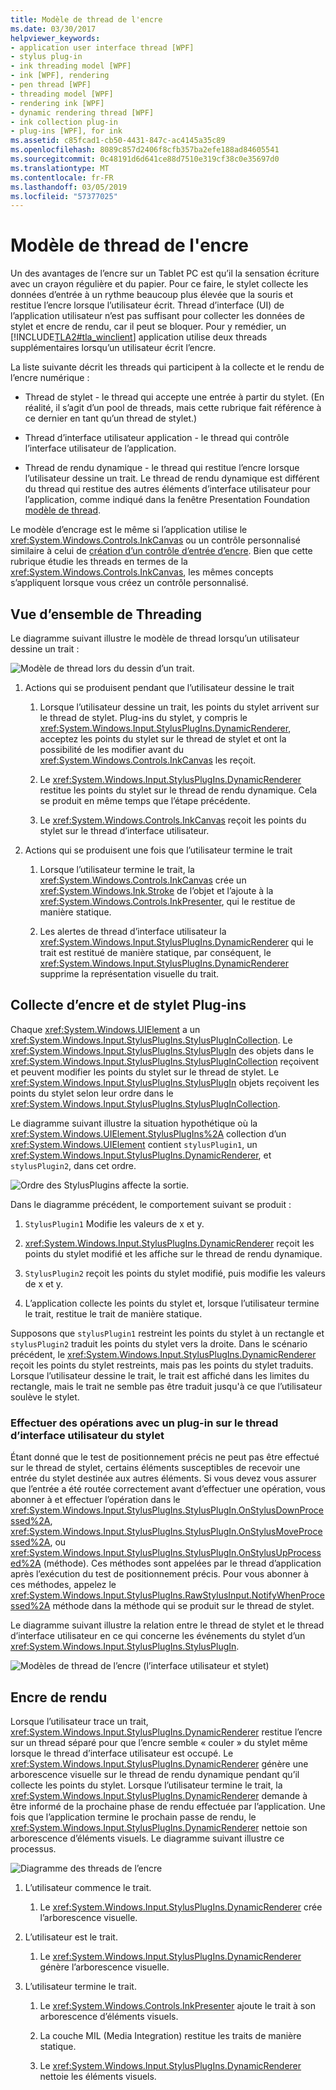 ```yaml
---
title: Modèle de thread de l'encre
ms.date: 03/30/2017
helpviewer_keywords:
- application user interface thread [WPF]
- stylus plug-in
- ink threading model [WPF]
- ink [WPF], rendering
- pen thread [WPF]
- threading model [WPF]
- rendering ink [WPF]
- dynamic rendering thread [WPF]
- ink collection plug-in
- plug-ins [WPF], for ink
ms.assetid: c85fcad1-cb50-4431-847c-ac4145a35c89
ms.openlocfilehash: 8089c857d2406f8cfb357ba2efe188ad84605541
ms.sourcegitcommit: 0c48191d6d641ce88d7510e319cf38c0e35697d0
ms.translationtype: MT
ms.contentlocale: fr-FR
ms.lasthandoff: 03/05/2019
ms.locfileid: "57377025"
---
```

# <a name="the-ink-threading-model"></a>Modèle de thread de l'encre
Un des avantages de l’encre sur un Tablet PC est qu’il la sensation écriture avec un crayon régulière et du papier.  Pour ce faire, le stylet collecte les données d’entrée à un rythme beaucoup plus élevée que la souris et restitue l’encre lorsque l’utilisateur écrit.  Thread d’interface (UI) de l’application utilisateur n’est pas suffisant pour collecter les données de stylet et encre de rendu, car il peut se bloquer.  Pour y remédier, un [!INCLUDE[TLA2#tla_winclient](../../../../includes/tla2sharptla-winclient-md.md)] application utilise deux threads supplémentaires lorsqu’un utilisateur écrit l’encre.  
  
 La liste suivante décrit les threads qui participent à la collecte et le rendu de l’encre numérique :  
  
-   Thread de stylet - le thread qui accepte une entrée à partir du stylet.  (En réalité, il s’agit d’un pool de threads, mais cette rubrique fait référence à ce dernier en tant qu’un thread de stylet.)  
  
-   Thread d’interface utilisateur application - le thread qui contrôle l’interface utilisateur de l’application.  
  
-   Thread de rendu dynamique - le thread qui restitue l’encre lorsque l’utilisateur dessine un trait. Le thread de rendu dynamique est différent du thread qui restitue des autres éléments d’interface utilisateur pour l’application, comme indiqué dans la fenêtre Presentation Foundation [modèle de thread](threading-model.md).  
  
 Le modèle d’encrage est le même si l’application utilise le <xref:System.Windows.Controls.InkCanvas> ou un contrôle personnalisé similaire à celui de [création d’un contrôle d’entrée d’encre](creating-an-ink-input-control.md).  Bien que cette rubrique étudie les threads en termes de la <xref:System.Windows.Controls.InkCanvas>, les mêmes concepts s’appliquent lorsque vous créez un contrôle personnalisé.  
  
## <a name="threading-overview"></a>Vue d’ensemble de Threading  
 Le diagramme suivant illustre le modèle de thread lorsqu’un utilisateur dessine un trait :  
  
 ![Modèle de thread lors du dessin d’un trait. ](./media/inkthreading-drawingink.png "InkThreading_DrawingInk")  
  
1.  Actions qui se produisent pendant que l’utilisateur dessine le trait  
  
    1.  Lorsque l’utilisateur dessine un trait, les points du stylet arrivent sur le thread de stylet.  Plug-ins du stylet, y compris le <xref:System.Windows.Input.StylusPlugIns.DynamicRenderer>, acceptez les points du stylet sur le thread de stylet et ont la possibilité de les modifier avant du <xref:System.Windows.Controls.InkCanvas> les reçoit.  
  
    2.  Le <xref:System.Windows.Input.StylusPlugIns.DynamicRenderer> restitue les points du stylet sur le thread de rendu dynamique. Cela se produit en même temps que l’étape précédente.  
  
    3.  Le <xref:System.Windows.Controls.InkCanvas> reçoit les points du stylet sur le thread d’interface utilisateur.  
  
2.  Actions qui se produisent une fois que l’utilisateur termine le trait  
  
    1.  Lorsque l’utilisateur termine le trait, la <xref:System.Windows.Controls.InkCanvas> crée un <xref:System.Windows.Ink.Stroke> de l’objet et l’ajoute à la <xref:System.Windows.Controls.InkPresenter>, qui le restitue de manière statique.  
  
    2.  Les alertes de thread d’interface utilisateur la <xref:System.Windows.Input.StylusPlugIns.DynamicRenderer> qui le trait est restitué de manière statique, par conséquent, le <xref:System.Windows.Input.StylusPlugIns.DynamicRenderer> supprime la représentation visuelle du trait.  
  
## <a name="ink-collection-and-stylus-plug-ins"></a>Collecte d’encre et de stylet Plug-ins  
 Chaque <xref:System.Windows.UIElement> a un <xref:System.Windows.Input.StylusPlugIns.StylusPlugInCollection>.  Le <xref:System.Windows.Input.StylusPlugIns.StylusPlugIn> des objets dans le <xref:System.Windows.Input.StylusPlugIns.StylusPlugInCollection> reçoivent et peuvent modifier les points du stylet sur le thread de stylet. Le <xref:System.Windows.Input.StylusPlugIns.StylusPlugIn> objets reçoivent les points du stylet selon leur ordre dans le <xref:System.Windows.Input.StylusPlugIns.StylusPlugInCollection>.  
  
 Le diagramme suivant illustre la situation hypothétique où la <xref:System.Windows.UIElement.StylusPlugIns%2A> collection d’un <xref:System.Windows.UIElement> contient `stylusPlugin1`, un <xref:System.Windows.Input.StylusPlugIns.DynamicRenderer>, et `stylusPlugin2`, dans cet ordre.  
  
 ![Ordre des StylusPlugins affecte la sortie. ](./media/inkthreading-pluginorder.png "InkThreading_PluginOrder")  
  
 Dans le diagramme précédent, le comportement suivant se produit :  
  
1.  `StylusPlugin1` Modifie les valeurs de x et y.  
  
2.  <xref:System.Windows.Input.StylusPlugIns.DynamicRenderer> reçoit les points du stylet modifié et les affiche sur le thread de rendu dynamique.  
  
3.  `StylusPlugin2` reçoit les points du stylet modifié, puis modifie les valeurs de x et y.  
  
4.  L’application collecte les points du stylet et, lorsque l’utilisateur termine le trait, restitue le trait de manière statique.  
  
 Supposons que `stylusPlugin1` restreint les points du stylet à un rectangle et `stylusPlugin2` traduit les points du stylet vers la droite.  Dans le scénario précédent, le <xref:System.Windows.Input.StylusPlugIns.DynamicRenderer> reçoit les points du stylet restreints, mais pas les points du stylet traduits.  Lorsque l’utilisateur dessine le trait, le trait est affiché dans les limites du rectangle, mais le trait ne semble pas être traduit jusqu'à ce que l’utilisateur soulève le stylet.  
  
### <a name="performing-operations-with-a-stylus-plug-in-on-the-ui-thread"></a>Effectuer des opérations avec un plug-in sur le thread d’interface utilisateur du stylet  
 Étant donné que le test de positionnement précis ne peut pas être effectué sur le thread de stylet, certains éléments susceptibles de recevoir une entrée du stylet destinée aux autres éléments. Si vous devez vous assurer que l’entrée a été routée correctement avant d’effectuer une opération, vous abonner à et effectuer l’opération dans le <xref:System.Windows.Input.StylusPlugIns.StylusPlugIn.OnStylusDownProcessed%2A>, <xref:System.Windows.Input.StylusPlugIns.StylusPlugIn.OnStylusMoveProcessed%2A>, ou <xref:System.Windows.Input.StylusPlugIns.StylusPlugIn.OnStylusUpProcessed%2A> (méthode). Ces méthodes sont appelées par le thread d’application après l’exécution du test de positionnement précis. Pour vous abonner à ces méthodes, appelez le <xref:System.Windows.Input.StylusPlugIns.RawStylusInput.NotifyWhenProcessed%2A> méthode dans la méthode qui se produit sur le thread de stylet.  
  
 Le diagramme suivant illustre la relation entre le thread de stylet et le thread d’interface utilisateur en ce qui concerne les événements du stylet d’un <xref:System.Windows.Input.StylusPlugIns.StylusPlugIn>.  
  
 ![Modèles de thread de l’encre &#40;l’interface utilisateur et stylet&#41;](./media/inkthreading-plugincallbacks.png "InkThreading_PluginCallbacks")  
  
## <a name="rendering-ink"></a>Encre de rendu  
 Lorsque l’utilisateur trace un trait, <xref:System.Windows.Input.StylusPlugIns.DynamicRenderer> restitue l’encre sur un thread séparé pour que l’encre semble « couler » du stylet même lorsque le thread d’interface utilisateur est occupé.  Le <xref:System.Windows.Input.StylusPlugIns.DynamicRenderer> génère une arborescence visuelle sur le thread de rendu dynamique pendant qu’il collecte les points du stylet.  Lorsque l’utilisateur termine le trait, la <xref:System.Windows.Input.StylusPlugIns.DynamicRenderer> demande à être informé de la prochaine phase de rendu effectuée par l’application.  Une fois que l’application termine le prochain passe de rendu, le <xref:System.Windows.Input.StylusPlugIns.DynamicRenderer> nettoie son arborescence d’éléments visuels.  Le diagramme suivant illustre ce processus.  
  
 ![Diagramme des threads de l’encre](./media/inkthreading-visualtree.png "InkThreading_VisualTree")  
  
1.  L’utilisateur commence le trait.  
  
    1.  Le <xref:System.Windows.Input.StylusPlugIns.DynamicRenderer> crée l’arborescence visuelle.  
  
2.  L’utilisateur est le trait.  
  
    1.  Le <xref:System.Windows.Input.StylusPlugIns.DynamicRenderer> génère l’arborescence visuelle.  
  
3.  L’utilisateur termine le trait.  
  
    1.  Le <xref:System.Windows.Controls.InkPresenter> ajoute le trait à son arborescence d’éléments visuels.  
  
    2.  La couche MIL (Media Integration) restitue les traits de manière statique.  
  
    3.  Le <xref:System.Windows.Input.StylusPlugIns.DynamicRenderer> nettoie les éléments visuels.
